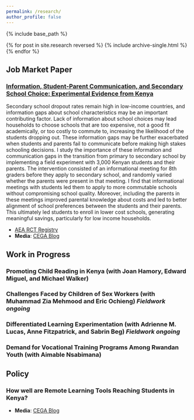 ```yaml
---
permalink: /research/
author_profile: false
---
```



{% include base_path %}

{% for post in site.research reversed %}
  {% include archive-single.html %}
{% endfor %}

## Job Market Paper

### [Information, Student-Parent Communication, and Secondary School Choice: Experimental Evidence from Kenya](http://stephaniebonds.com/files/Stephanie_Bonds_JMP.pdf)

Secondary school dropout rates remain high in low-income countries, and information gaps about school characteristics may be an important contributing factor. Lack of information about school choices may lead households to choose schools that are too expensive, not a good fit academically, or too costly to commute to, increasing the likelihood of the students dropping out. These information gaps may be further exacerbated when students and parents fail to communicate before making high stakes schooling decisions. I study the importance of these information and communication gaps in the transition from primary to secondary school by implementing a field experiment with 3,000 Kenyan students and their parents. The intervention consisted of an informational meeting for 8th graders before they apply to secondary school, and randomly varied whether the parents were present in that meeting. I find that informational meetings with students led them to apply to more commutable schools without compromising school quality. Moreover, including the parents in these meetings improved parental knowledge about costs and led to better alignment of school preferences between the students and their parents. This ultimately led students to enroll in lower cost schools, generating meaningful savings, particularly for low income households.<br />
 * [AEA RCT Registry](https://www.socialscienceregistry.org/trials/5517) 
 * **Media**: [CEGA Blog](https://medium.com/center-for-effective-global-action/information-student-parent-communication-and-secondary-school-choice-729f406097ae)

## Work in Progress

### Promoting Child Reading in Kenya (with Joan Hamory, Edward Miguel, and Michael Walker)

### Challenges Faced by Children of Sex Workers (with Muhammad Zia Mehmood and Eric Ochieng) *Fieldwork ongoing*

### Differentiated Learning Experimentation (with Adrienne M. Lucas, Anne Fitzpatrick, and Sabrin Beg) *Fieldwork ongoing*

### Demand for Vocational Training Programs Among Rwandan Youth (with Aimable Nsabimana)

## Policy

### How well are Remote Learning Tools Reaching Students in Kenya? 
* **Media**: [CEGA Blog](https://medium.com/center-for-effective-global-action/how-well-are-remote-learning-tools-reaching-students-in-kenya-d8c8461c7f88)



